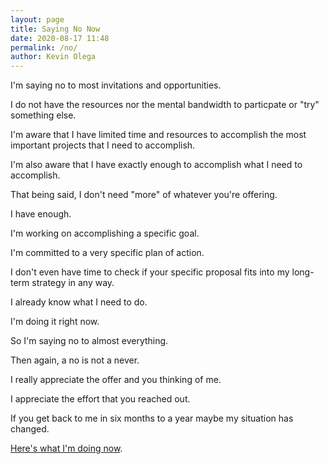 ```yaml
--- 
layout: page
title: Saying No Now
date: 2020-08-17 11:48
permalink: /no/
author: Kevin Olega 
--- 
```

I'm saying no to most invitations and opportunities.

I do not have the resources nor the mental bandwidth to particpate or "try" something else.

I'm aware that I have limited time and resources to accomplish the most important projects that I need to accomplish.

I'm also aware that I have exactly enough to accomplish what I need to accomplish.

That being said, I don't need "more" of whatever you're offering.

I have enough.

I'm working on accomplishing a specific goal.

I'm committed to a very specific plan of action.

I don't even have time to check if your specific proposal fits into my long-term strategy in any way.

I already know what I need to do.

I'm doing it right now. 

So I'm saying no to almost everything.

Then again, a no is not a never.

I really appreciate the offer and you thinking of me.

I appreciate the effort that you reached out.

If you get back to me in six months to a year maybe my situation has changed.

[Here's what I'm doing now](https://kevinolega.com/now).